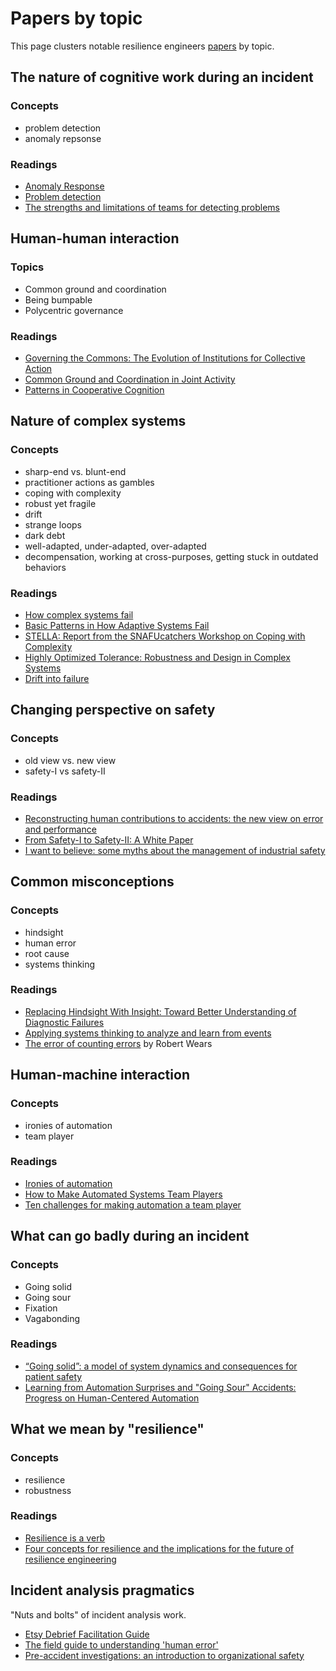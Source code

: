 # Papers by topic

This page clusters notable resilience engineers [papers](README.md) by topic.

## The nature of cognitive work during an incident

### Concepts
* problem detection
* anomaly repsonse

### Readings

* [Anomaly Response](https://docs.wixstatic.com/ugd/3ad081_f46dda684154447583c8a5b282b60cc2.pdf)
* [Problem detection](https://www.researchgate.net/publication/220579480_Problem_detection)
* [The strengths and limitations of teams for detecting problems](https://link.springer.com/article/10.1007/s10111-005-0024-6)


## Human-human interaction

### Topics

* Common ground and coordination
* Being bumpable
* Polycentric governance

### Readings

* [Governing the Commons: The Evolution of Institutions for Collective Action](https://www.amazon.com/Governing-Commons-Evolution-Institutions-Collective/dp/1107569788)
* [Common Ground and Coordination in Joint Activity](http://jeffreymbradshaw.net/publications/Common_Ground_Single.pdf)
* [Patterns in Cooperative Cognition](https://www.researchgate.net/publication/262449980_Patterns_in_Cooperative_Cognition)

## Nature of complex systems

### Concepts

* sharp-end vs. blunt-end
* practitioner actions as gambles
* coping with complexity
* robust yet fragile
* drift
* strange loops
* dark debt
* well-adapted, under-adapted, over-adapted
* decompensation, working at cross-purposes, getting stuck in outdated behaviors

### Readings

* [How complex systems fail](http://web.mit.edu/2.75/resources/random/How%20Complex%20Systems%20Fail.pdf)
* [Basic Patterns in How Adaptive Systems Fail](https://www.researchgate.net/publication/284324002_Basic_patterns_in_how_adaptive_systems_fail)
* [STELLA: Report from the SNAFUcatchers Workshop on Coping with Complexity](https://snafucatchers.github.io/)
* [Highly Optimized Tolerance: Robustness and Design in Complex Systems](http://dx.doi.org/10.1103/physrevlett.84.2529)
* [Drift into failure](https://www.amazon.com/Drift-into-Failure-Sidney-Dekker/dp/1409422216)


## Changing perspective on safety

### Concepts
* old view vs. new view
* safety-I vs safety-II

### Readings

* [Reconstructing human contributions to accidents: the new view on error and performance](http://citeseerx.ist.psu.edu/viewdoc/download?doi=10.1.1.411.4985&rep=rep1&type=pdf)
* [From Safety-I to Safety-II: A White Paper](https://www.skybrary.aero/bookshelf/books/2437.pdf)
* [I want to believe: some myths about the management of industrial safety](http://dx.doi.org/10.1007/s10111-012-0237-4)

## Common misconceptions

### Concepts

* hindsight
* human error
* root cause
* systems thinking

### Readings

* [Replacing Hindsight With Insight: Toward Better Understanding of Diagnostic Failures](https://www.semanticscholar.org/paper/Replacing-hindsight-with-insight%3A-toward-better-of-Wears-Nemeth/1bef45cae7375eddc8ee584dff100d200d812a8d)
* [Applying systems thinking to analyze and learn from events](https://dspace.mit.edu/handle/1721.1/108102)
* [The error of counting errors](https://doi.org/10.1016/j.annemergmed.2008.03.015) by Robert Wears


## Human-machine interaction

### Concepts

* ironies of automation
* team player

### Readings

* [Ironies of automation](https://www.ise.ncsu.edu/wp-content/uploads/2017/02/Bainbridge_1983_Automatica.pdf)
* [How to Make Automated Systems Team Players](https://www.researchgate.net/profile/David_Woods11/publication/2483863_How_to_Make_Automated_Systems_Team_Players/links/5a4f829eaca272940bf8202c/How-to-Make-Automated-Systems-Team-Players.pdf)
* [Ten challenges for making automation a team player](https://ieeexplore.ieee.org/abstract/document/1363742)

## What can go badly during an incident

### Concepts

* Going solid
* Going sour
* Fixation
* Vagabonding


### Readings

* [“Going solid”: a model of system dynamics and consequences for patient safety](https://qualitysafety.bmj.com/content/14/2/130)
* [Learning from Automation Surprises and "Going Sour" Accidents: Progress on Human-Centered Automation](https://ntrs.nasa.gov/archive/nasa/casi.ntrs.nasa.gov/19980016965.pdf)


## What we mean by "resilience"

### Concepts

* resilience
* robustness

### Readings

* [Resilience is a verb](https://www.researchgate.net/publication/329035477_Resilience_is_a_Verb)
* [Four concepts for resilience and the implications for the future of resilience engineering](https://www.researchgate.net/publication/276139783_Four_concepts_for_resilience_and_the_implications_for_the_future_of_resilience_engineering)

## Incident analysis pragmatics

"Nuts and bolts" of incident analysis work.

* [Etsy Debrief Facilitation Guide](http://extfiles.etsy.com/DebriefingFacilitationGuide.pdf)
* [The field guide to understanding 'human error'](https://www.amazon.com/Field-Guide-Understanding-Human-Error/dp/1472439058s://www.amazon.com/Field-Guide-Understanding-Human-Error/dp/1472439058)
* [Pre-accident investigations: an introduction to organizational safety](https://www.amazon.com/Pre-Accident-Investigations-Todd-Conklin/dp/1409447820)
